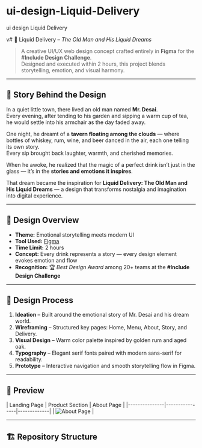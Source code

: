 # ui-design-Liquid-Delivery
ui design  Liquid Delivery

v\# 🥂 Liquid Delivery – *The Old Man and His Liquid Dreams*

> A creative UI/UX web design concept crafted entirely in **Figma** for the **#Include<web> Design Challenge**.  
> Designed and executed within 2 hours, this project blends storytelling, emotion, and visual harmony.

---

## 🌙 Story Behind the Design 

In a quiet little town, there lived an old man named **Mr. Desai**.  
Every evening, after tending to his garden and sipping a warm cup of tea, he would settle into his armchair as the day faded away.  

One night, he dreamt of a **tavern floating among the clouds** — where bottles of whiskey, rum, wine, and beer danced in the air, each one telling its own story.  
Every sip brought back laughter, warmth, and cherished memories.  

When he awoke, he realized that the magic of a perfect drink isn’t just in the glass — it’s in the **stories and emotions it inspires**.  

That dream became the inspiration for **Liquid Delivery: The Old Man and His Liquid Dreams** — a design that transforms nostalgia and imagination into digital experience.

---

## 🎨 Design Overview

- **Theme:** Emotional storytelling meets modern UI  
- **Tool Used:** [Figma](https://www.figma.com)  
- **Time Limit:** 2 hours  
- **Concept:** Every drink represents a story — every design element evokes emotion and flow  
- **Recognition:** 🏆 *Best Design Award* among 20+ teams at the **#Include<web> Design Challenge**

---

## 🧠 Design Process

1. **Ideation** – Built around the emotional story of Mr. Desai and his dream world.  
2. **Wireframing** – Structured key pages: Home, Menu, About, Story, and Delivery.  
3. **Visual Design** – Warm color palette inspired by golden rum and aged oak.  
4. **Typography** – Elegant serif fonts paired with modern sans-serif for readability.  
5. **Prototype** – Interactive navigation and smooth storytelling flow in Figma.

---

## 📸 Preview

| Landing Page | Product Section | About Page |
|---------------|----------------|-------------| | ![About Page](screenshots/about.png) |



---

## 🏗️ Repository Structure

